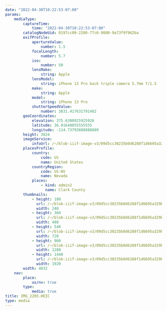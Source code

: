 ```yaml
---
date: "2022-04-30T10:22:53-07:00"
params:
    mediaType:
        captureTime:
            time: "2022-04-30T10:22:53-07:00"
        catalogNodeUid: 0197cc00-2280-77c6-9080-9a73f9f962ba
        exifProfile:
            apertureValue:
                number: 1.5
            focalLength:
                number: 5.7
            iso:
                number: 50
            lensMake:
                string: Apple
            lensModel:
                string: iPhone 13 Pro back triple camera 5.7mm f/1.5
            make:
                string: Apple
            model:
                string: iPhone 13 Pro
            shutterSpeedValue:
                number: 3831.417631791482
        geoCoordinates:
            elevation: 375.6300925925926
            latitude: 36.01648055555555
            longitude: -114.73793888888889
        height: 3024
        imageService:
            infoUrl: /~/blob-iiif-image-v3/09d5cc30235b0d6288f1d6695a329bba0b353217adb4f0158e473fa24aa0a9f4/info.json
        placesProfile:
            country:
                code: US
                name: United States
            countryRegion:
                code: US-NV
                name: Nevada
            places:
                - kind: admin2
                  name: Clark County
        thumbnails:
            - height: 180
              url: /~/blob-iiif-image-v3/09d5cc30235b0d6288f1d6695a329bba0b353217adb4f0158e473fa24aa0a9f4/full/240%2C180/0/default.jpg
              width: 240
            - height: 360
              url: /~/blob-iiif-image-v3/09d5cc30235b0d6288f1d6695a329bba0b353217adb4f0158e473fa24aa0a9f4/full/480%2C360/0/default.jpg
              width: 480
            - height: 540
              url: /~/blob-iiif-image-v3/09d5cc30235b0d6288f1d6695a329bba0b353217adb4f0158e473fa24aa0a9f4/full/720%2C540/0/default.jpg
              width: 720
            - height: 960
              url: /~/blob-iiif-image-v3/09d5cc30235b0d6288f1d6695a329bba0b353217adb4f0158e473fa24aa0a9f4/full/1280%2C960/0/default.jpg
              width: 1280
            - height: 1440
              url: /~/blob-iiif-image-v3/09d5cc30235b0d6288f1d6695a329bba0b353217adb4f0158e473fa24aa0a9f4/full/1920%2C1440/0/default.jpg
              width: 1920
        width: 4032
    nav:
        place:
            us/nv: true
        type:
            media: true
title: IMG_2205.HEIC
type: media
---
```


